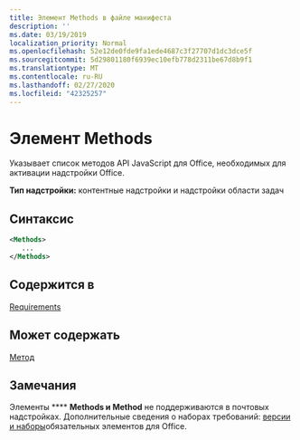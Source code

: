 ```yaml
---
title: Элемент Methods в файле манифеста
description: ''
ms.date: 03/19/2019
localization_priority: Normal
ms.openlocfilehash: 52e12de0fde9fa1ede4687c3f27707d1dc3dce5f
ms.sourcegitcommit: 5d29801180f6939ec10efb778d2311be67d8b9f1
ms.translationtype: MT
ms.contentlocale: ru-RU
ms.lasthandoff: 02/27/2020
ms.locfileid: "42325257"
---
```

# <a name="methods-element"></a>Элемент Methods

Указывает список методов API JavaScript для Office, необходимых для активации надстройки Office.

**Тип надстройки:** контентные надстройки и надстройки области задач

## <a name="syntax"></a>Синтаксис

```XML
<Methods>
   ...
</Methods>
```

## <a name="contained-in"></a>Содержится в

[Requirements](requirements.md)

## <a name="can-contain"></a>Может содержать

[Метод](method.md)

## <a name="remarks"></a>Замечания

Элементы **** **Methods и Method** не поддерживаются в почтовых надстройках. Дополнительные сведения о наборах требований: [версии и наборы](/office/dev/add-ins/develop/office-versions-and-requirement-sets)обязательных элементов для Office.

